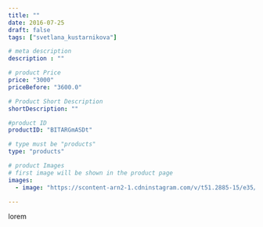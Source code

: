 ```yaml
---
title: ""
date: 2016-07-25
draft: false
tags: ["svetlana_kustarnikova"]

# meta description
description : ""

# product Price
price: "3000"
priceBefore: "3600.0"

# Product Short Description
shortDescription: ""

#product ID
productID: "BITARGmASDt"

# type must be "products"
type: "products"

# product Images
# first image will be shown in the product page
images:
  - image: "https://scontent-arn2-1.cdninstagram.com/v/t51.2885-15/e35/13736084_1078250295555631_1089461084_n.jpg?se=7&tp=1&_nc_ht=scontent-arn2-1.cdninstagram.com&_nc_cat=107&_nc_ohc=t_d2qePjk9QAX9pAEFg&ccb=7-4&oh=67957940a692bf246e0d49fd5444e449&oe=60818FF8&ig_cache_key=MTMwMjM4NTg5MjU1MTM2ODk0MQ%3D%3D.2-ccb7-4"

---
```

lorem
